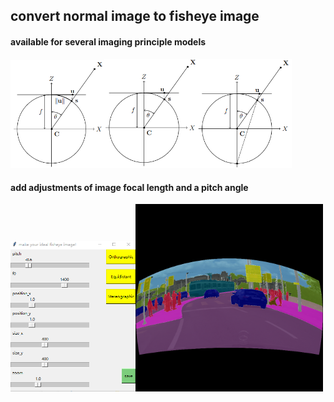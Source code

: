 ## convert normal image to fisheye image  

#### available for several imaging principle models  

<img src="https://github.com/txff99/normal-image-to-fisheye/blob/main/demo/Equidistant.png" width="150px"><img src="https://github.com/txff99/normal-image-to-fisheye/blob/main/demo/Orthographic.png" width="150px"><img src="https://github.com/txff99/normal-image-to-fisheye/blob/main/demo/Stereographic.png" width="150px">


#### add adjustments of image focal length and a pitch angle  

<img src="https://github.com/txff99/normal-image-to-fisheye/blob/main/demo/demo1.png" width="200px"><img src="https://github.com/txff99/normal-image-to-fisheye/blob/main/demo/demo2.png" width="300px">
